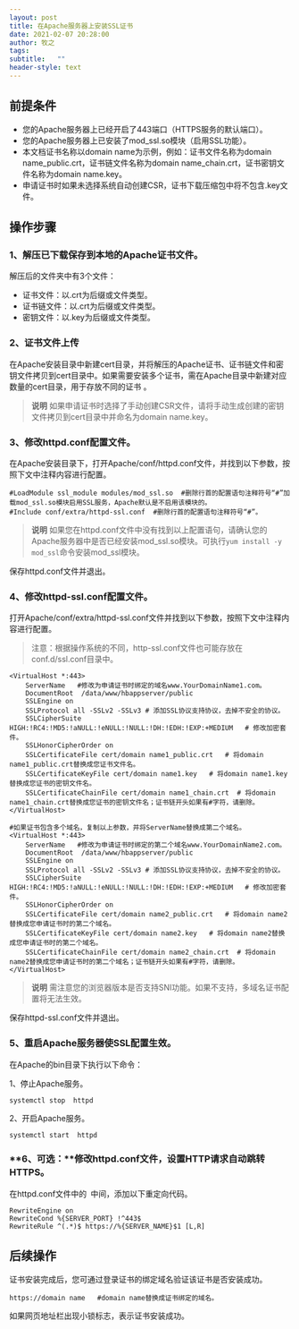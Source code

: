```yaml
---
layout: post
title: 在Apache服务器上安装SSL证书
date: 2021-02-07 20:28:00
author: 牧之
tags: 
subtitle:   ""
header-style: text
---
```



## 前提条件

- 您的Apache服务器上已经开启了443端口（HTTPS服务的默认端口）。
- 您的Apache服务器上已安装了mod_ssl.so模块（启用SSL功能）。                     
- 本文档证书名称以domain name为示例，例如：证书文件名称为domain name_public.crt，证书链文件名称为domain name_chain.crt，证书密钥文件名称为domain name.key。                     
- 申请证书时如果未选择系统自动创建CSR，证书下载压缩包中将不包含.key文件。     

## 操作步骤

### 1、解压已下载保存到本地的Apache证书文件。

解压后的文件夹中有3个文件：

- 证书文件：以.crt为后缀或文件类型。
- 证书链文件：以.crt为后缀或文件类型。
- 密钥文件：以.key为后缀或文件类型。

### 2、证书文件上传

在Apache安装目录中新建cert目录，并将解压的Apache证书、证书链文件和密钥文件拷贝到cert目录中。如果需要安装多个证书，需在Apache目录中新建对应数量的cert目录，用于存放不同的证书 。

> **说明** 如果申请证书时选择了手动创建CSR文件，请将手动生成创建的密钥文件拷贝到cert目录中并命名为domain name.key。  

### 3、修改httpd.conf配置文件。



在Apache安装目录下，打开Apache/conf/httpd.conf文件，并找到以下参数，按照下文中注释内容进行配置。

```shell
#LoadModule ssl_module modules/mod_ssl.so  #删除行首的配置语句注释符号“#”加载mod_ssl.so模块启用SSL服务，Apache默认是不启用该模块的。
#Include conf/extra/httpd-ssl.conf  #删除行首的配置语句注释符号“#”。   
```

> **说明** 如果您在httpd.conf文件中没有找到以上配置语句，请确认您的Apache服务器中是否已经安装mod_ssl.so模块。可执行`yum install -y mod_ssl`命令安装mod_ssl模块。                                    

保存httpd.conf文件并退出。

### 4、修改httpd-ssl.conf配置文件。

打开Apache/conf/extra/httpd-ssl.conf文件并找到以下参数，按照下文中注释内容进行配置。

> 注意：根据操作系统的不同，http-ssl.conf文件也可能存放在conf.d/ssl.conf目录中。                                    

```shell
<VirtualHost *:443>     
    ServerName   #修改为申请证书时绑定的域名www.YourDomainName1.com。                    
    DocumentRoot  /data/www/hbappserver/public          
    SSLEngine on   
    SSLProtocol all -SSLv2 -SSLv3 # 添加SSL协议支持协议，去掉不安全的协议。
    SSLCipherSuite HIGH:!RC4:!MD5:!aNULL:!eNULL:!NULL:!DH:!EDH:!EXP:+MEDIUM   # 修改加密套件。
    SSLHonorCipherOrder on
    SSLCertificateFile cert/domain name1_public.crt   # 将domain name1_public.crt替换成您证书文件名。
    SSLCertificateKeyFile cert/domain name1.key   # 将domain name1.key替换成您证书的密钥文件名。
    SSLCertificateChainFile cert/domain name1_chain.crt  # 将domain name1_chain.crt替换成您证书的密钥文件名；证书链开头如果有#字符，请删除。
</VirtualHost>

#如果证书包含多个域名，复制以上参数，并将ServerName替换成第二个域名。 
<VirtualHost *:443>     
    ServerName   #修改为申请证书时绑定的第二个域名www.YourDomainName2.com。                    
    DocumentRoot  /data/www/hbappserver/public          
    SSLEngine on   
    SSLProtocol all -SSLv2 -SSLv3 # 添加SSL协议支持协议，去掉不安全的协议。
    SSLCipherSuite HIGH:!RC4:!MD5:!aNULL:!eNULL:!NULL:!DH:!EDH:!EXP:+MEDIUM   # 修改加密套件。
    SSLHonorCipherOrder on
    SSLCertificateFile cert/domain name2_public.crt   # 将domain name2替换成您申请证书时的第二个域名。
    SSLCertificateKeyFile cert/domain name2.key   # 将domain name2替换成您申请证书时的第二个域名。
    SSLCertificateChainFile cert/domain name2_chain.crt  # 将domain name2替换成您申请证书时的第二个域名；证书链开头如果有#字符，请删除。
</VirtualHost>
```

> **说明** 需注意您的浏览器版本是否支持SNI功能。如果不支持，多域名证书配置将无法生效。                                    

保存httpd-ssl.conf文件并退出。

### 5、重启Apache服务器使SSL配置生效。

在Apache的bin目录下执行以下命令：                            

1、停止Apache服务。 
  
```
systemctl stop  httpd
```

2、开启Apache服务。             

```
systemctl start  httpd
```

### **6、可选：**修改httpd.conf文件，设置HTTP请求自动跳转HTTPS。

在httpd.conf文件中的` `中间，添加以下重定向代码。                           

```
RewriteEngine on
RewriteCond %{SERVER_PORT} !^443$
RewriteRule ^(.*)$ https://%{SERVER_NAME}$1 [L,R]
```

## 后续操作

证书安装完成后，您可通过登录证书的绑定域名验证该证书是否安装成功。 

```
https://domain name   #domain name替换成证书绑定的域名。
```

如果网页地址栏出现小锁标志，表示证书安装成功。